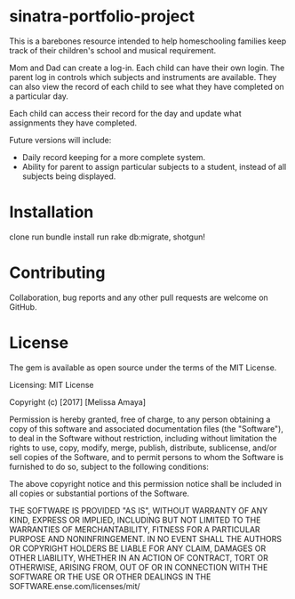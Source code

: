 
# sinatra-portfolio-project

This is a barebones resource intended to help homeschooling families keep track of their children's school and musical requirement.

Mom and Dad can create a log-in.
Each child can have their own login.
The parent log in controls which subjects and instruments are available.  They can also view the record of each child to see what they have completed on a particular day.

Each child can access their record for the day and update what assignments they have completed.

Future versions will include:
  - Daily record keeping for a more complete system.
  - Ability for parent to assign particular subjects to a student, instead of all subjects being displayed.

# Installation

clone 
run bundle install 
run rake db:migrate, 
shotgun!

# Contributing

Collaboration, bug reports and any other pull requests are welcome on GitHub.

# License

The gem is available as open source under the terms of the MIT License.

Licensing:
MIT License

Copyright (c) [2017] [Melissa Amaya]

Permission is hereby granted, free of charge, to any person obtaining a copy
of this software and associated documentation files (the "Software"), to deal
in the Software without restriction, including without limitation the rights
to use, copy, modify, merge, publish, distribute, sublicense, and/or sell
copies of the Software, and to permit persons to whom the Software is
furnished to do so, subject to the following conditions:

The above copyright notice and this permission notice shall be included in all
copies or substantial portions of the Software.

THE SOFTWARE IS PROVIDED "AS IS", WITHOUT WARRANTY OF ANY KIND, EXPRESS OR
IMPLIED, INCLUDING BUT NOT LIMITED TO THE WARRANTIES OF MERCHANTABILITY,
FITNESS FOR A PARTICULAR PURPOSE AND NONINFRINGEMENT. IN NO EVENT SHALL THE
AUTHORS OR COPYRIGHT HOLDERS BE LIABLE FOR ANY CLAIM, DAMAGES OR OTHER
LIABILITY, WHETHER IN AN ACTION OF CONTRACT, TORT OR OTHERWISE, ARISING FROM,
OUT OF OR IN CONNECTION WITH THE SOFTWARE OR THE USE OR OTHER DEALINGS IN THE
SOFTWARE.ense.com/licenses/mit/
